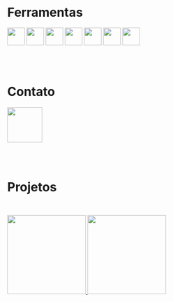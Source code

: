 ##

<div style="display: inline_block;"><br>
  
  # Ferramentas
  
  <img heigth="30" width="40" src="https://cdn.jsdelivr.net/gh/devicons/devicon@latest/icons/css3/css3-original.svg" />
  <img heigth="30" width="40" src="https://cdn.jsdelivr.net/gh/devicons/devicon@latest/icons/javascript/javascript-original.svg" />
  <img heigth="30" width="40" src="https://cdn.jsdelivr.net/gh/devicons/devicon@latest/icons/html5/html5-original.svg" />
  <img heigth="30" width="40" src="https://cdn.jsdelivr.net/gh/devicons/devicon@latest/icons/sass/sass-original.svg" />
  <img heigth="30" width="40" src="https://cdn.jsdelivr.net/gh/devicons/devicon@latest/icons/bootstrap/bootstrap-original.svg" />
  <img heigth="30" width="40" src="https://cdn.jsdelivr.net/gh/devicons/devicon@latest/icons/npm/npm-original-wordmark.svg" />
  <img heigth="30" width="40" src="https://cdn.jsdelivr.net/gh/devicons/devicon@latest/icons/nodejs/nodejs-original-wordmark.svg" />
</div>

##

<div>
  <br>
  
  # Contato
  
  <a href="mailto:projetosunodevs@gmail.com"><img heigth="80" width="80" src="https://img.shields.io/badge/Gmail-D14836?style=for-the-badge&logo=gmail&logoColor=white" target="_blank"></a>
</div>

##

<div>
  <br>
  
  # Projetos

  
  
</div>

##

<div>
  <br>
  <a href="https://github.com/UnoDevs">
  <img height="180em" src="https://github-readme-stats.vercel.app/api/top-langs/?username=UnoDevs&layout=compact&langs_count=7&theme=dracula"/>
  <img height="180em" src="https://github-readme-stats.vercel.app/api?username=UnoDevs&show_icons=true&theme=dracula&include_all_commits=true&count_private=true"/>
</div>

##
